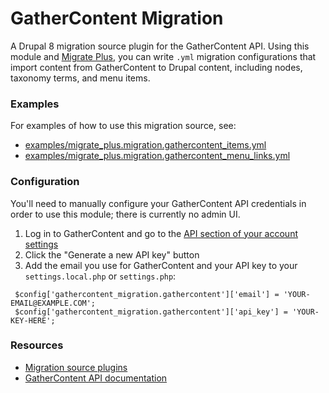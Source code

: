 # GatherContent Migration

A Drupal 8 migration source plugin for the GatherContent API. Using this module and [Migrate Plus](https://www.drupal.org/project/migrate_plus), you can write `.yml` migration configurations that import content from GatherContent to Drupal content, including nodes, taxonomy terms, and menu items.

### Examples

For examples of how to use this migration source, see:

* [examples/migrate_plus.migration.gathercontent_items.yml](examples/migrate_plus.migration.gathercontent_items.yml)
* [examples/migrate_plus.migration.gathercontent_menu_links.yml](migrate_plus.migration.gathercontent_menu_links.yml)

### Configuration

You'll need to manually configure your GatherContent API credentials in order to use this module; there is currently no admin UI.

1. Log in to GatherContent and go to the [API section of your account settings](https://palantir.gathercontent.com/settings/api)
1. Click the "Generate a new API key" button
1. Add the email you use for GatherContent and your API key to your `settings.local.php` or `settings.php`:

 ```
  $config['gathercontent_migration.gathercontent']['email'] = 'YOUR-EMAIL@EXAMPLE.COM';
  $config['gathercontent_migration.gathercontent']['api_key'] = 'YOUR-KEY-HERE';
 ```

### Resources

* [Migration source plugins](https://www.drupal.org/node/2129649)
* [GatherContent API documentation](https://gathercontent.com/developers/)
